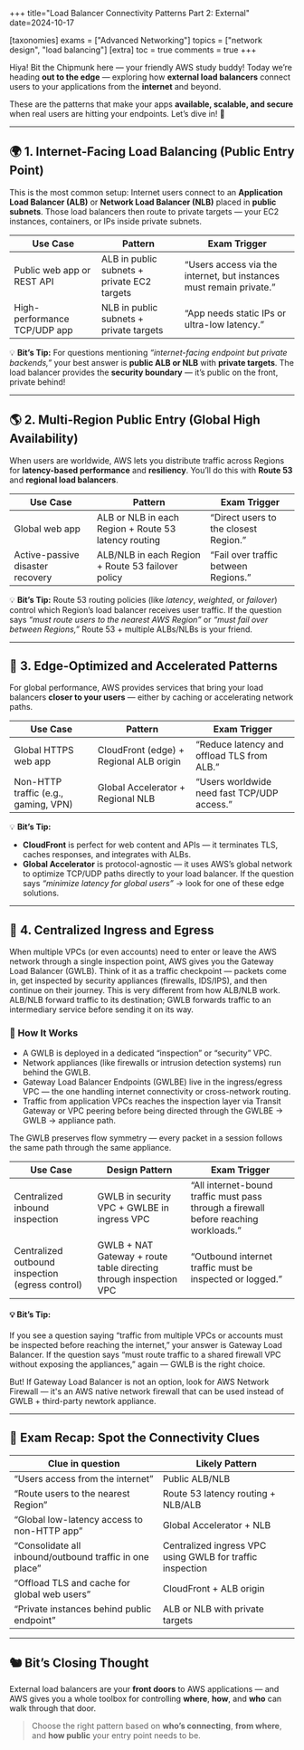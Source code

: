 +++
title="Load Balancer Connectivity Patterns Part 2: External"
date=2024-10-17

[taxonomies]
exams = ["Advanced Networking"]
topics = ["network design", "load balancing"]
[extra]
toc = true
comments = true
+++

Hiya! Bit the Chipmunk here — your friendly AWS study buddy!
Today we’re heading **out to the edge** — exploring how **external load balancers** connect users to your applications from the **internet** and beyond.

<!--more-->

These are the patterns that make your apps **available, scalable, and secure** when real users are hitting your endpoints.
Let’s dive in! 🌊

---

## 🌍 1. Internet-Facing Load Balancing (Public Entry Point)

This is the most common setup:
Internet users connect to an **Application Load Balancer (ALB)** or **Network Load Balancer (NLB)** placed in **public subnets**.
Those load balancers then route to private targets — your EC2 instances, containers, or IPs inside private subnets.

| **Use Case**                 | **Pattern**                                 | **Exam Trigger**                                                    |
| ---------------------------- | ------------------------------------------- | ------------------------------------------------------------------- |
| Public web app or REST API   | ALB in public subnets + private EC2 targets | “Users access via the internet, but instances must remain private.” |
| High-performance TCP/UDP app | NLB in public subnets + private targets     | “App needs static IPs or ultra-low latency.”                        |

💡 **Bit’s Tip:**
For questions mentioning *“internet-facing endpoint but private backends,”* your best answer is **public ALB or NLB** with **private targets**.
The load balancer provides the **security boundary** — it’s public on the front, private behind!

---

## 🌎 2. Multi-Region Public Entry (Global High Availability)

When users are worldwide, AWS lets you distribute traffic across Regions for **latency-based performance** and **resiliency**.
You’ll do this with **Route 53** and **regional load balancers**.

| **Use Case**                     | **Pattern**                                          | **Exam Trigger**                      |
| -------------------------------- | ---------------------------------------------------- | ------------------------------------- |
| Global web app                   | ALB or NLB in each Region + Route 53 latency routing | “Direct users to the closest Region.” |
| Active-passive disaster recovery | ALB/NLB in each Region + Route 53 failover policy    | “Fail over traffic between Regions.”  |

💡 **Bit’s Tip:**
Route 53 routing policies (like *latency*, *weighted*, or *failover*) control which Region’s load balancer receives user traffic.
If the question says *“must route users to the nearest AWS Region”* or *“must fail over between Regions,”* Route 53 + multiple ALBs/NLBs is your friend.

---

## 🚀 3. Edge-Optimized and Accelerated Patterns

For global performance, AWS provides services that bring your load balancers **closer to your users** — either by caching or accelerating network paths.

| **Use Case**                         | **Pattern**                             | **Exam Trigger**                            |
| ------------------------------------ | --------------------------------------- | ------------------------------------------- |
| Global HTTPS web app                 | CloudFront (edge) + Regional ALB origin | “Reduce latency and offload TLS from ALB.”  |
| Non-HTTP traffic (e.g., gaming, VPN) | Global Accelerator + Regional NLB       | “Users worldwide need fast TCP/UDP access.” |

💡 **Bit’s Tip:**

* **CloudFront** is perfect for web content and APIs — it terminates TLS, caches responses, and integrates with ALBs.
* **Global Accelerator** is protocol-agnostic — it uses AWS’s global network to optimize TCP/UDP paths directly to your load balancer.
  If the question says *“minimize latency for global users”* → look for one of these edge solutions.

---

## 🧭 4. Centralized Ingress and Egress

When multiple VPCs (or even accounts) need to enter or leave the AWS network through a single inspection point, AWS gives you the Gateway Load Balancer (GWLB).
Think of it as a traffic checkpoint — packets come in, get inspected by security appliances (firewalls, IDS/IPS), and then continue on their journey. This is very different from how ALB/NLB work. ALB/NLB forward traffic to its destination; GWLB forwards traffic to an intermediary service before sending it on its way.

### 🧩 How It Works

- A GWLB is deployed in a dedicated “inspection” or “security” VPC.
- Network appliances (like firewalls or intrusion detection systems) run behind the GWLB.
- Gateway Load Balancer Endpoints (GWLBE) live in the ingress/egress VPC — the one handling internet connectivity or cross-network routing.
- Traffic from application VPCs reaches the inspection layer via Transit Gateway or VPC peering before being directed through the GWLBE → GWLB → appliance path.

The GWLB preserves flow symmetry — every packet in a session follows the same path through the same appliance.

| **Use Case**                                     | **Design Pattern**                                                | **Exam Trigger**                                                                     |
| ------------------------------------------------ | ----------------------------------------------------------------- | ------------------------------------------------------------------------------------ |
| Centralized inbound inspection                   | GWLB in security VPC + GWLBE in ingress VPC                       | “All internet-bound traffic must pass through a firewall before reaching workloads.” |
| Centralized outbound inspection (egress control) | GWLB + NAT Gateway + route table directing through inspection VPC | “Outbound internet traffic must be inspected or logged.”                             |


#### 💡 Bit’s Tip:
If you see a question saying “traffic from multiple VPCs or accounts must be inspected before reaching the internet,” your answer is Gateway Load Balancer.
If the question says “must route traffic to a shared firewall VPC without exposing the appliances,” again — GWLB is the right choice.

But! If Gateway Load Balancer is not an option, look for AWS Network Firewall — it's an AWS native network firewall that can be used instead of GWLB + third-party newtork appliance.

---

## 🧠 Exam Recap: Spot the Connectivity Clues

| **Clue in question**                           | **Likely Pattern**              |
| ---------------------------------------------- | ------------------------------- |
| “Users access from the internet”               | Public ALB/NLB                  |
| “Route users to the nearest Region”            | Route 53 latency routing + NLB/ALB |
| “Global low-latency access to non-HTTP app”    | Global Accelerator + NLB        |
| “Consolidate all inbound/outbound traffic in one place” | Centralized ingress VPC using GWLB for traffic inspection |
| “Offload TLS and cache for global web users”   | CloudFront + ALB origin         |
| “Private instances behind public endpoint”     | ALB or NLB with private targets |

---

## 🐿️ Bit’s Closing Thought

External load balancers are your **front doors** to AWS applications — and AWS gives you a whole toolbox for controlling **where**, **how**, and **who** can walk through that door.

> Choose the right pattern based on **who’s connecting**, **from where**, and **how public** your entry point needs to be.
